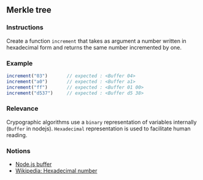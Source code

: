## Merkle tree 

### Instructions

Create a function `increment` that takes as argument a number written in hexadecimal form and returns the same number incremented by one. 

### Example

```js
increment("03")       // expected : <Buffer 04>
increment("a0")       // expected : <Buffer a1> 
increment("ff")       // expected : <Buffer 01 00>
increment("d537")     // expected : <Buffer d5 38>
```

### Relevance

Crypographic algorithms use a `binary` representation of variables internally (`Buffer` in nodejs). `Hexadecimal` representation is used to facilitate human reading. 

### Notions

- [Node.js buffer](https://nodejs.org/api/buffer.html)
- [Wikipedia: Hexadecimal number](https://en.wikipedia.org/wiki/Hexadecimal)